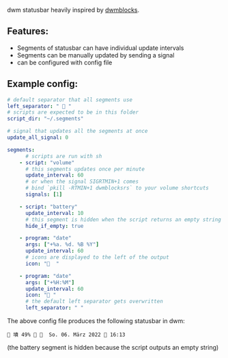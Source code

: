 dwm statusbar heavily inspired by [dwmblocks](https://github.com/torrinfail/dwmblocks).

## Features:
- Segments of statusbar can have individual update intervals
- Segments can be manually updated by sending a signal
- can be configured with config file

## Example config:
```yaml
# default separator that all segments use
left_separator: "  "
# scripts are expected to be in this folder
script_dir: "~/.segments"

# signal that updates all the segments at once
update_all_signal: 0

segments:
      # scripts are run with sh
    - script: "volume"
      # this segments updates once per minute
      update_interval: 60
      # or when the signal SIGRTMIN+1 comes
      # bind `pkill -RTMIN+1 dwmblocksrs` to your volume shortcuts
      signals: [1]

    - script: "battery"
      update_interval: 10
      # this segment is hidden when the script returns an empty string
      hide_if_empty: true

    - program: "date"
      args: ["+%a. %d. %B %Y"]
      update_interval: 60
      # icons are displayed to the left of the output
      icon: "  "

    - program: "date"
      args: ["+%H:%M"]
      update_interval: 60
      icon: " "
      # the default left separator gets overwritten
      left_separator: " "
```

The above config file produces the following statusbar in dwm:
```
 墳 49%    So. 06. März 2022  16:13
```
(the battery segment is hidden because the script outputs an empty string)
